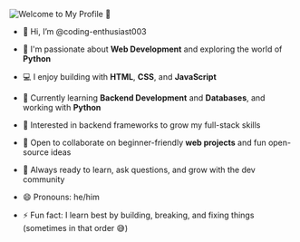 ![Welcome to My Profile 👋](https://capsule-render.vercel.app/api?type=waving&color=gradient&height=150&section=header&text=Welcome%20to%20My%20Profile%20👋&fontSize=28&fontAlign=center)

 - 👋 Hi, I’m @coding-enthusiast003

- 🎯 I'm passionate about **Web Development** and exploring the world of **Python**
- 💻 I enjoy building with **HTML**, **CSS**, and **JavaScript**  
- 🌱 Currently learning **Backend Development** and **Databases**, and working with **Python**
- 🔭 Interested in backend frameworks to grow my full-stack skills  
- 🤝 Open to collaborate on beginner-friendly **web projects** and fun open-source ideas  
- 💬 Always ready to learn, ask questions, and grow with the dev community  
- 😄 Pronouns: he/him  
- ⚡ Fun fact: I learn best by building, breaking, and fixing things (sometimes in that order 😅)
<!---
coding-enthusiast003/coding-enthusiast003 is a ✨ special ✨ repository because its `README.md` (this file) appears on your GitHub profile.
You can click the Preview link to take a look at your changes.
--->

<!---
coding-enthusiast003/coding-enthusiast003 is a ✨ special ✨ repository because its `README.md` (this file) appears on your GitHub profile.
You can click the Preview link to take a look at your changes.
--->
